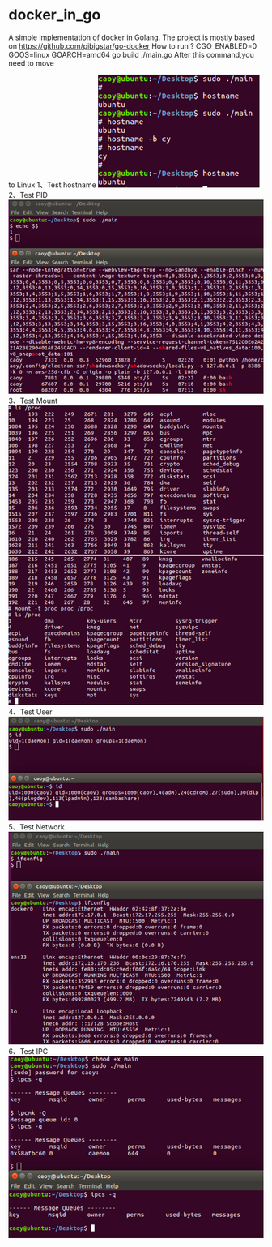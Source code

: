 # docker_in_go
A simple implementation of docker in Golang.
The project is mostly based on https://github.com/pibigstar/go-docker
How to run ?
CGO_ENABLED=0 GOOS=linux GOARCH=amd64 go build ./main.go
After this command,you need to move <main> to Linux
1、Test hostname
![img.png](img.png)
2、Test PID
![img_2.png](img_2.png)
3、Test Mount
![img_4.png](img_4.png)
![img_5.png](img_5.png)
4、Test User
![img_6.png](img_6.png)
5、Test Network
![img_3.png](img_3.png)
6、Test IPC
![img_1.png](img_1.png)